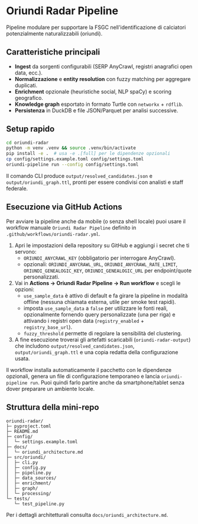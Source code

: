 # Oriundi Radar Pipeline

Pipeline modulare per supportare la FSGC nell'identificazione di calciatori potenzialmente naturalizzabili (oriundi).

## Caratteristiche principali

- **Ingest** da sorgenti configurabili (SERP AnyCrawl, registri anagrafici open data, ecc.).
- **Normalizzazione** e **entity resolution** con fuzzy matching per aggregare duplicati.
- **Enrichment** opzionale (heuristiche social, NLP spaCy) e scoring geografico.
- **Knowledge graph** esportato in formato Turtle con `networkx` + `rdflib`.
- **Persistenza** in DuckDB e file JSON/Parquet per analisi successive.

## Setup rapido

```bash
cd oriundi-radar
python -m venv .venv && source .venv/bin/activate
pip install -e .  # usa -e .[full] per le dipendenze opzionali
cp config/settings.example.toml config/settings.toml
oriundi-pipeline run --config config/settings.toml
```

Il comando CLI produce `output/resolved_candidates.json` e `output/oriundi_graph.ttl`,
pronti per essere condivisi con analisti e staff federale.

## Esecuzione via GitHub Actions

Per avviare la pipeline anche da mobile (o senza shell locale) puoi usare il
workflow manuale `Oriundi Radar Pipeline` definito in
`.github/workflows/oriundi-radar.yml`.

1. Apri le impostazioni della repository su GitHub e aggiungi i secret che ti
   servono:
   - `ORIUNDI_ANYCRAWL_KEY` (obbligatorio per interrogare AnyCrawl).
   - opzionali: `ORIUNDI_ANYCRAWL_URL`, `ORIUNDI_ANYCRAWL_RATE_LIMIT`,
     `ORIUNDI_GENEALOGIC_KEY`, `ORIUNDI_GENEALOGIC_URL` per endpoint/quote
     personalizzati.
2. Vai in **Actions → Oriundi Radar Pipeline → Run workflow** e scegli le
   opzioni:
   - `use_sample_data` è attivo di default e fa girare la pipeline in modalità
     offline (nessuna chiamata esterna, utile per smoke test rapidi).
   - imposta `use_sample_data` a `false` per utilizzare le fonti reali,
     opzionalmente fornendo query personalizzate (una per riga) e attivando i
     registri open data (`registry_enabled` + `registry_base_url`).
   - `fuzzy_threshold` permette di regolare la sensibilità del clustering.
3. A fine esecuzione troverai gli artefatti scaricabili (`oriundi-radar-output`)
   che includono `output/resolved_candidates.json`, `output/oriundi_graph.ttl` e
   una copia redatta della configurazione usata.

Il workflow installa automaticamente il pacchetto con le dipendenze opzionali,
genera un file di configurazione temporaneo e lancia `oriundi-pipeline run`.
Puoi quindi farlo partire anche da smartphone/tablet senza dover preparare un
ambiente locale.

## Struttura della mini-repo

```
oriundi-radar/
├─ pyproject.toml
├─ README.md
├─ config/
│  └─ settings.example.toml
├─ docs/
│  └─ oriundi_architecture.md
├─ src/oriundi/
│  ├─ cli.py
│  ├─ config.py
│  ├─ pipeline.py
│  ├─ data_sources/
│  ├─ enrichment/
│  ├─ graph/
│  └─ processing/
└─ tests/
   └─ test_pipeline.py
```

Per i dettagli architetturali consulta `docs/oriundi_architecture.md`.

